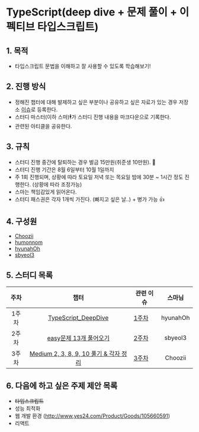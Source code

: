 # TypeScript(deep dive + 문제 풀이 + 이펙티브 타입스크립트)

## 1. 목적
- 타입스크립트 문법을 이해하고 잘 사용할 수 있도록 학습해보기!

## 2. 진행 방식
- 정해진 챕터에 대해 발제하고 싶은 부분이나 공유하고 싶은 자료가 있는 경우 저장소 [이슈](https://github.com/Choozii/fe-study/issues)로 등록한다.
- 스터디 마스터(이하 스마)🕴가 스터디 진행 내용을 마크다운으로 기록한다.
- 관련된 아티클을 공유한다.

## 3. 규칙
- 스터디 진행 중간에 탈퇴하는 경우 벌금 15만원(취준생 10만원). 💸
- 스터디 진행 기간은 8월 6일부터 10월 1일까지
- 주 1회 진행되며, 상황에 따라 토요일 저녁 또는 목요일 밤에 30분 ~ 1시간 정도 진행한다. (상황에 따라 조정가능)
- 스마는 책임감있게 읽어온다.
- 스터디 패스권은 각자 1개씩 가진다. (빠지고 싶은 날..) + 병가 가능 👍

## 4. 구성원
 - [Choozii](https://github.com/Choozii)
 - [humonnom](https://github.com/humonnom)
 - [hyunahOh](https://github.com/hyunahOh)
 - [sbyeol3](https://github.com/sbyeol3)

## 5. 스터디 목록

주차 | 챕터 | 관련 이슈 | 스마님
:---: | :---: | --- | :---:
1주차 | [TypeScript_DeepDive](https://basarat.gitbook.io/typescript/type-system) | [1주차](https://github.com/holdanddeepdive/typescript-study/issues/1) | hyunahOh
2주차 | [easy문제 13개 풀어오기](https://github.com/type-challenges/type-challenges) | [2주차](https://github.com/holdanddeepdive/typescript-study/issues?q=is%3Aissue+is%3Aopen+2%EC%A3%BC%EC%B0%A8) | sbyeol3
3주차 | [Medium 2, 3, 8, 9, 10 풀기 & 각자 정리](https://github.com/type-challenges/type-challenges) |[3주차](https://github.com/holdanddeepdive/typescript-study/issues?q=is%3Aissue+is%3Aopen+3%EC%A3%BC%EC%B0%A8+) | Choozii


## 6. 다음에 하고 싶은 주제 제안 목록
- ~~타입스크립트~~
- 성능 최적화
- 웹 개발 환경 (http://www.yes24.com/Product/Goods/105660591)
- 리액트

